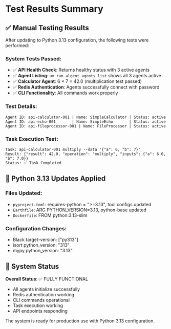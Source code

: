 # Test Results Summary

## ✅ Manual Testing Results

After updating to Python 3.13 configuration, the following tests were performed:

### System Tests Passed:
- ✅ **API Health Check**: Returns healthy status with 3 active agents
- ✅ **Agent Listing**: `uv run algent agents list` shows all 3 agents active
- ✅ **Calculator Agent**: 6 × 7 = 42.0 (multiplication test passed)
- ✅ **Redis Authentication**: Agents successfully connect with password
- ✅ **CLI Functionality**: All commands work properly

### Test Details:
```
Agent ID: api-calculator-001 | Name: SimpleCalculator | Status: active
Agent ID: api-echo-001       | Name: SimpleEcho       | Status: active  
Agent ID: api-fileprocessor-001 | Name: FileProcessor | Status: active
```

### Task Execution Test:
```
Task: api-calculator-001 multiply --data '{"a": 6, "b": 7}'
Result: {"result": 42.0, "operation": "multiply", "inputs": {"a": 6.0, "b": 7.0}}
Status: ✅ Task Completed
```

## 🔧 Python 3.13 Updates Applied

### Files Updated:
- `pyproject.toml`: requires-python = ">=3.13", tool configs updated
- `Earthfile`: ARG PYTHON_VERSION=3.13, python-base updated
- `Dockerfile`: FROM python:3.13-slim

### Configuration Changes:
- Black target-version: ["py313"]
- isort python_version: "313"  
- mypy python_version: "3.13"

## 🎯 System Status

**Overall Status**: ✅ FULLY FUNCTIONAL
- All agents initialize successfully
- Redis authentication working
- CLI commands operational
- Task execution working
- API endpoints responding

The system is ready for production use with Python 3.13 configuration.

